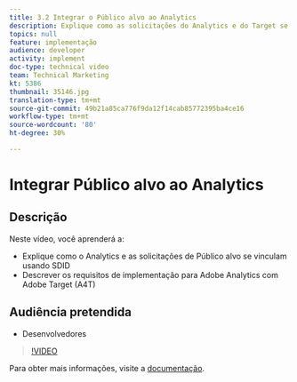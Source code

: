 ```yaml
---
title: 3.2 Integrar o Público alvo ao Analytics
description: Explique como as solicitações do Analytics e do Target se vinculam usando o SDID, Descreva os requisitos de implementação do Adobe Analytics com o Adobe Target (A4T)
topics: null
feature: implementação
audience: developer
activity: implement
doc-type: technical video
team: Technical Marketing
kt: 5386
thumbnail: 35146.jpg
translation-type: tm+mt
source-git-commit: 49b21a85ca776f9da12f14cab85772395ba4ce16
workflow-type: tm+mt
source-wordcount: '80'
ht-degree: 30%

---
```



# Integrar Público alvo ao Analytics

## Descrição

Neste vídeo, você aprenderá a:

* Explique como o Analytics e as solicitações de Público alvo se vinculam usando SDID
* Descrever os requisitos de implementação para Adobe Analytics com Adobe Target (A4T)

## Audiência pretendida

* Desenvolvedores

>[!VIDEO](https://video.tv.adobe.com/v/35146/?quality=12)

Para obter mais informações, visite a [documentação](https://docs.adobe.com/content/help/en/target/using/integrate/a4t/a4timplementation.html).
